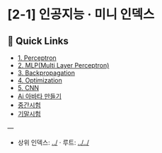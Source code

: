 # [2-1] 인공지능 · 미니 인덱스

## 🔗 Quick Links
- [1. Perceptron](./1.%20Perceptron)
- [2. MLP(Multi Layer Perceptron)](./2.%20MLP(Multi%20Layer%20Perceptron))
- [3. Backpropagation](./3.%20Backpropagation)
- [4. Optimization](./4.%20Optimization)
- [5. CNN](./5.%20CNN)
- [Ai 아바타 만들기](./Ai%20%EC%95%84%EB%B0%94%ED%83%80%20%EB%A7%8C%EB%93%A4%EA%B8%B0)
- [중간시험](./%EC%A4%91%EA%B0%84%EC%8B%9C%ED%97%98)
- [기말시험](./%EA%B8%B0%EB%A7%90%EC%8B%9C%ED%97%98)

—
- 상위 인덱스: [../](../) · 루트: [../../](../../)

